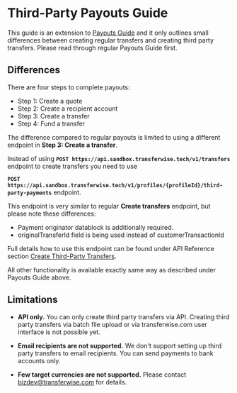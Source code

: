 # Third-Party Payouts Guide

This guide is an extension to [Payouts Guide](#payouts-guide) and it only outlines small differences between creating regular transfers and creating third party transfers.
Please read through regular Payouts Guide first.  



## Differences

There are four steps to complete payouts: 

<ul>
  <li>Step 1: Create a quote</li>
  <li>Step 2: Create a recipient account</li>
  <li>Step 3: Create a transfer</li>
  <li>Step 4: Fund a transfer</li>
</ul>


The  difference compared to regular payouts is limited to using a different endpoint in **Step 3: Create a transfer**.

Instead of using  **`POST https://api.sandbox.transferwise.tech/v1/transfers`** endpoint to create transfers you need to use

**`POST https://api.sandbox.transferwise.tech/v1/profiles/{profileId}/third-party-payments`** endpoint.

This endpoint is very similar to regular **Create transfers** endpoint, but please note these differences:
<ul>
  <li>Payment originator datablock is additionally required.</li>
  <li>originalTransferId field is being used instead of customerTransactionId</li>
</ul>


Full details how to use this endpoint can be found under API Reference section [Create Third-Party Transfers](#transfers-create-third-party-transfers).

All other functionality is available exactly same way as described under Payouts Guide above.


## Limitations

* **API only.** You can only create third party transfers via API.  Creating third party transfers via batch file upload or via transferwise.com user interface is not possible yet.

* **Email recipients are not supported.** We don't support setting up third party transfers to email recipients. You can send payments to bank accounts only.
 
* **Few target currencies are not supported.** Please contact bizdev@transferwise.com for details. 


